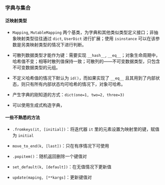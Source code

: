 ### 字典与集合

#### 泛映射类型

- `Mapping`, `MutableMapping` 两个基类，为字典和其他类似类型定义接口；非抽象映射类型往往通过 `dict`, `UserDict` 进行扩展；使用 `isinstance` 可以在该参数是另类映射类型的情况下进行判断。

- 可散列数据类型才能作为键：需要实现 `__hash__`, `__eq__`；对象生命周期中，哈希值不变；相等时散列值保持一致；可散列的——不可变数据类型，只包含不可变数据类型的元组。

- 不定义哈希值的情况下默认为 `id()`，而如果实现了 `__eq__` 且其用到了内部状态，则只有所有内部状态均可哈希的情况下，对象可哈希。

- 产生字典的刚知道的方式：`dict(one=1, two=2, three=3)`

- 可以使用生成式构造字典，

#### 一些不熟悉的方法

- `.fromkeys(it, [initial])`：将迭代器 `it` 里的元素设置为映射里的键，赋值为 `initial`

- `move_to_end(k, [last])`：只在有序情况下可使用

- `.popitem()`：随机返回删除一个键值对

- `set_default(k, [default])`：在无值情况下更新值

- `update(maping, [**kargs]`：更新键值对